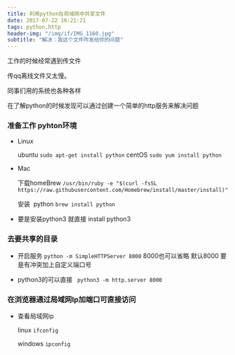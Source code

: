```yaml
---
title: 利用python在局域网中共享文件
date: 2017-07-22 16:21:21
tags: python,http
header-img: "/img/if/IMG_1160.jpg"
subtitle: "解决：我这个文件咋发给你的问题"
---
```


工作的时候经常遇到传文件

传qq离线文件又太慢。

同事们用的系统也各种各样

在了解python的时候发现可以通过创建一个简单的http服务来解决问题

### 准备工作 pyhton环境

* Linux

  ubuntu `sudo apt-get install python`
  centOS `sudo yum install python`

* Mac

  下载homeBrew `/usr/bin/ruby -e "$(curl -fsSL https://raw.githubusercontent.com/Homebrew/install/master/install)"`

  安装
  ​    python `brew install python`

* 要是安装python3 就直接 install python3

### 去要共享的目录

* 开启服务 `python -m SimpleHTTPServer 8000` 8000也可以省略 默认8000 要是有冲突加上自定义端口号

* python3的可以直接 ` python3 -m http.server 8000`

### 在浏览器通过局域网Ip加端口可直接访问

* 查看局域网ip

  linux `ifconfig`

  windows `ipconfig`
